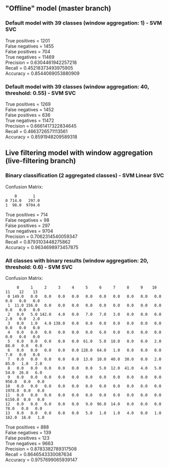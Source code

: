 ## "Offline" model (master branch)

### Default model with 39 classes (window aggregation: 1) - SVM SVC

True positives =  1201  
False negatives =  1455  
False positives =  704  
True negatives =  11469  
Precision =  0.6304461942257218  
Recall =  0.45218373493975905  
Accuracy =  0.8544069053880909  

### Default model with 39 classes (window aggregation: 40, threshold: 0.55) - SVM SVC

True positives =  1269  
False negatives =  1452  
False positives =  636  
True negatives =  11472  
Precision =  0.6661417322834645  
Recall =  0.4663726571113561  
Accuracy =  0.8591948209589318  

## Live filtering model with window aggregation (live-filtering branch) 

### Binary classification (2 aggregated classes) - SVM Linear SVC

Confusion Matrix:

```
    0       1
0 714.0   297.0 
1  98.0  9704.0
```

True positives =  714  
False negatives =  98  
False positives =  297  
True negatives =  9704  
Precision =  0.7062314540059347  
Recall =  0.8793103448275862  
Accuracy =  0.9634698973457875  

### All classes with binary results (window aggregation: 20, threshold: 0.6) - SVM SVC

Confusion Matrix:

```
     0     1     2     3     4     5     6     7     8     9    10    11    12    13 
 0 149.0   0.0   0.0   0.0   0.0   0.0   0.0   0.0   0.0   0.0   0.0   0.0   0.0   0.0 
 1  11.0 156.0   0.0   0.0   0.0   0.0   0.0   0.0   0.0   0.0   0.0   0.0   0.0   0.0 
 2   0.0   5.0 142.0   4.0   0.0   7.0   7.0   3.0   0.0   0.0   0.0   2.0   0.0   2.0 
 3   0.0   1.0   4.0 138.0   0.0   0.0   0.0   0.0   0.0   0.0   0.0   0.0   0.0   0.0 
 4   0.0   0.0   0.0   0.0   0.0   0.0   6.0   0.0   0.0   0.0   0.0   0.0   0.0   0.0 
 5   0.0   0.0   0.0   0.0   0.0  61.0   5.0  18.0   0.0   0.0   2.0  88.0   0.0   0.0 
 6   0.0   0.0   0.0   0.0   0.0 128.0  64.0   1.0   0.0   0.0   0.0   7.0   0.0   0.0 
 7   0.0   0.0   0.0   0.0   0.0  13.0  10.0  40.0  30.0   0.0   2.0  85.0   1.0   2.0 
 8   0.0   0.0   0.0   0.0   0.0   0.0   5.0  12.0  41.0   4.0   5.0  54.0  26.0   6.0 
 9   0.0   0.0   0.0   0.0   0.0   0.0   0.0   0.0   0.0   0.0   0.0 950.0   0.0   0.0 
10   0.0   0.0   0.0   0.0   0.0   0.0   0.0   0.0   0.0   0.0   0.0 1978.0  0.0   0.0 
11   0.0   0.0   0.0   0.0   0.0   0.0   0.0   0.0   0.0   0.0   0.0 6150.0  0.0   0.0 
12   0.0   0.0   0.0   0.0   0.0   9.0  96.0  14.0   0.0   0.0   0.0  78.0   0.0   0.0 
13   0.0   0.0   0.0   0.0   0.0   5.0   1.0   1.0   4.0   0.0   1.0 162.0  16.0   1.0 
```

True positives =  888  
False negatives =  139  
False positives =  123  
True negatives =  9663  
Precision =  0.8783382789317508  
Recall =  0.8646543330087634  
Accuracy =  0.9757699065939147  
